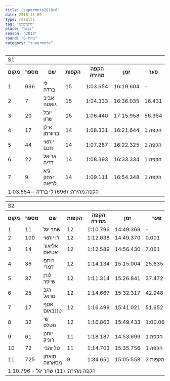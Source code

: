 ```yaml
---
title: "supermoto2018r6"
date: 2018-11-09
type: results
tag: "סופרמוטו"
place: "פצאל"
season: "2018"
round: "מרוץ 6"
category: "supermoto"
---
```

<table class="line_color">
        <tr>
            <td colspan="99" class="title_font">S1</td>
        </tr>
        <tr class="rnkh_bkcolor">
            <th class="rnkh_font">מקום</th>
            <th class="rnkh_font">מספר</th>
            <th class="rnkh_font">שם</th>
            <th class="rnkh_font">הקפות</th>
            <th class="rnkh_font">הקפה מהירה</th>
            <th class="rnkh_font">זמן</th>
            <th class="rnkh_font">פער</th>
        </tr>
        <tr class="rnk_bkcolor OddRow">
            <td class="rnk_font">1</td>
            <td class="rnk_font">696</td>
            <td class="rnk_font">לי ברדה</td>
            <td class="rnk_font">15</td>
            <td class="rnk_font">1:03.654</td>
            <td class="rnk_font">16:19.604</td>
            <td class="rnk_font">-</td>
        </tr>
        <tr class="rnk_bkcolor EvenRow">
            <td class="rnk_font">2</td>
            <td class="rnk_font">7</td>
            <td class="rnk_font">אביב גואטה</td>
            <td class="rnk_font">15</td>
            <td class="rnk_font">1:04.333</td>
            <td class="rnk_font">16:36.035</td>
            <td class="rnk_font">16.431</td>
        </tr>
        <tr class="rnk_bkcolor OddRow">
            <td class="rnk_font">3</td>
            <td class="rnk_font">20</td>
            <td class="rnk_font">יובל שרון</td>
            <td class="rnk_font">15</td>
            <td class="rnk_font">1:06.440</td>
            <td class="rnk_font">17:15.958</td>
            <td class="rnk_font">56.354</td>
        </tr>
        <tr class="rnk_bkcolor EvenRow">
            <td class="rnk_font">4</td>
            <td class="rnk_font">17</td>
            <td class="rnk_font">אילן ברוורמן</td>
            <td class="rnk_font">14</td>
            <td class="rnk_font">1:08.331</td>
            <td class="rnk_font">16:21.644</td>
            <td class="rnk_font">1 הקפה</td>
        </tr>
        <tr class="rnk_bkcolor OddRow">
            <td class="rnk_font">5</td>
            <td class="rnk_font">44</td>
            <td class="rnk_font">יוחאי חכם</td>
            <td class="rnk_font">14</td>
            <td class="rnk_font">1:07.287</td>
            <td class="rnk_font">16:22.325</td>
            <td class="rnk_font">1 הקפה</td>
        </tr>
        <tr class="rnk_bkcolor EvenRow">
            <td class="rnk_font">6</td>
            <td class="rnk_font">22</td>
            <td class="rnk_font">אריאל דדיה</td>
            <td class="rnk_font">14</td>
            <td class="rnk_font">1:08.393</td>
            <td class="rnk_font">16:33.334</td>
            <td class="rnk_font">1 הקפה</td>
        </tr>
        <tr class="rnk_bkcolor OddRow">
            <td class="rnk_font">7</td>
            <td class="rnk_font">9</td>
            <td class="rnk_font">גיא יצחק לריאה</td>
            <td class="rnk_font">14</td>
            <td class="rnk_font">1:09.111</td>
            <td class="rnk_font">16:54.348</td>
            <td class="rnk_font">1 הקפה</td>
        </tr>
        <tr>
            <td colspan="99" class="comment_font">הקפה מהירה: (696) לי ברדה - 1:03.654</td>
        </tr>
</table>
<table class="line_color">
        <tr>
            <td colspan="99" class="title_font">S2</td>
        </tr>
        <tr class="rnkh_bkcolor">
            <th class="rnkh_font">מקום</th>
            <th class="rnkh_font">מספר</th>
            <th class="rnkh_font">שם</th>
            <th class="rnkh_font">הקפות</th>
            <th class="rnkh_font">הקפה מהירה</th>
            <th class="rnkh_font">זמן</th>
            <th class="rnkh_font">פער</th>
        </tr>
        <tr class="rnk_bkcolor OddRow">
            <td class="rnk_font">1</td>
            <td class="rnk_font">11</td>
            <td class="rnk_font">שחר יגל</td>
            <td class="rnk_font">12</td>
            <td class="rnk_font">1:10.796</td>
            <td class="rnk_font">14:49.369</td>
            <td class="rnk_font">-</td>
        </tr>
        <tr class="rnk_bkcolor EvenRow">
            <td class="rnk_font">2</td>
            <td class="rnk_font">100</td>
            <td class="rnk_font">רן יוחאי</td>
            <td class="rnk_font">12</td>
            <td class="rnk_font">1:12.038</td>
            <td class="rnk_font">14:49.370</td>
            <td class="rnk_font">0.001</td>
        </tr>
        <tr class="rnk_bkcolor OddRow">
            <td class="rnk_font">3</td>
            <td class="rnk_font">14</td>
            <td class="rnk_font">אליאור אטיאס</td>
            <td class="rnk_font">12</td>
            <td class="rnk_font">1:12.589</td>
            <td class="rnk_font">14:56.430</td>
            <td class="rnk_font">7.061</td>
        </tr>
        <tr class="rnk_bkcolor EvenRow">
            <td class="rnk_font">4</td>
            <td class="rnk_font">36</td>
            <td class="rnk_font">רותם דמרי</td>
            <td class="rnk_font">12</td>
            <td class="rnk_font">1:14.134</td>
            <td class="rnk_font">15:15.004</td>
            <td class="rnk_font">25.635</td>
        </tr>
        <tr class="rnk_bkcolor OddRow">
            <td class="rnk_font">5</td>
            <td class="rnk_font">37</td>
            <td class="rnk_font">לורן שייפר</td>
            <td class="rnk_font">12</td>
            <td class="rnk_font">1:11.314</td>
            <td class="rnk_font">15:26.841</td>
            <td class="rnk_font">37.472</td>
        </tr>
        <tr class="rnk_bkcolor EvenRow">
            <td class="rnk_font">6</td>
            <td class="rnk_font">25</td>
            <td class="rnk_font">רגב מויאל</td>
            <td class="rnk_font">12</td>
            <td class="rnk_font">1:14.667</td>
            <td class="rnk_font">15:32.317</td>
            <td class="rnk_font">42.948</td>
        </tr>
        <tr class="rnk_bkcolor OddRow">
            <td class="rnk_font">7</td>
            <td class="rnk_font">17</td>
            <td class="rnk_font">אסף טננבאום</td>
            <td class="rnk_font">12</td>
            <td class="rnk_font">1:16.499</td>
            <td class="rnk_font">15:41.021</td>
            <td class="rnk_font">51.652</td>
        </tr>
        <tr class="rnk_bkcolor EvenRow">
            <td class="rnk_font">8</td>
            <td class="rnk_font">32</td>
            <td class="rnk_font">שי נוטלס</td>
            <td class="rnk_font">12</td>
            <td class="rnk_font">1:16.863</td>
            <td class="rnk_font">15:49.433</td>
            <td class="rnk_font">1:00.064</td>
        </tr>
        <tr class="rnk_bkcolor OddRow">
            <td class="rnk_font">9</td>
            <td class="rnk_font">61</td>
            <td class="rnk_font">יוחנן רזניק</td>
            <td class="rnk_font">11</td>
            <td class="rnk_font">1:18.187</td>
            <td class="rnk_font">14:53.699</td>
            <td class="rnk_font">1 הקפה</td>
        </tr>
        <tr class="rnk_bkcolor EvenRow">
            <td class="rnk_font">10</td>
            <td class="rnk_font">72</td>
            <td class="rnk_font">טל זהבי</td>
            <td class="rnk_font">11</td>
            <td class="rnk_font">1:14.703</td>
            <td class="rnk_font">15:35.756</td>
            <td class="rnk_font">1 הקפה</td>
        </tr>
        <tr class="rnk_bkcolor OddRow">
            <td class="rnk_font">11</td>
            <td class="rnk_font">725</td>
            <td class="rnk_font">מואמן מסארווה</td>
            <td class="rnk_font">9</td>
            <td class="rnk_font">1:34.651</td>
            <td class="rnk_font">15:05.558</td>
            <td class="rnk_font">3 הקפות</td>
        </tr>
        <tr>
            <td colspan="99" class="comment_font">הקפה מהירה: (11) שחר יגל - 1:10.796</td>
        </tr>
</table>
